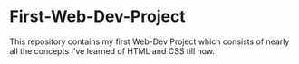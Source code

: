 # First-Web-Dev-Project
This repository contains my first Web-Dev Project which consists of nearly all the concepts I've learned of HTML and CSS till now.
